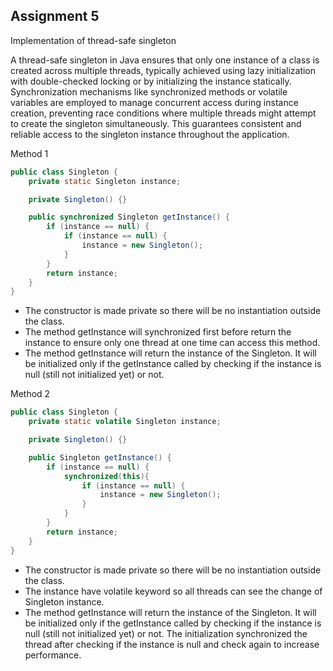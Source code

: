## Assignment 5
Implementation of thread-safe singleton

A thread-safe singleton in Java ensures that only one instance of a class is created across multiple threads, typically achieved using lazy initialization with double-checked locking or by initializing the instance statically. Synchronization mechanisms like synchronized methods or volatile variables are employed to manage concurrent access during instance creation, preventing race conditions where multiple threads might attempt to create the singleton simultaneously. This guarantees consistent and reliable access to the singleton instance throughout the application.

Method 1
```java
public class Singleton {
    private static Singleton instance;

    private Singleton() {}

    public synchronized Singleton getInstance() {
        if (instance == null) {
            if (instance == null) {
                instance = new Singleton();
            }
        }
        return instance;
    }
}
```
- The constructor is made private so there will be no instantiation outside the class.
- The method getInstance will synchronized first before return the instance to ensure only one thread at one time can access this method.
- The method getInstance will return the instance of the Singleton. It will be initialized only if the getInstance called by checking if the instance is null (still not initialized yet) or not.


Method 2
```java
public class Singleton {
    private static volatile Singleton instance;

    private Singleton() {}

    public Singleton getInstance() {
        if (instance == null) {
            synchronized(this){
                if (instance == null) {
                    instance = new Singleton();
                }
            }
        }
        return instance;
    }
}
```
- The constructor is made private so there will be no instantiation outside the class.
- The instance have volatile keyword so all threads can see the change of Singleton instance.
- The method getInstance will return the instance of the Singleton. It will be initialized only if the getInstance called by checking if the instance is null (still not initialized yet) or not. The initialization synchronized the thread after checking if the instance is null and check again to increase performance.